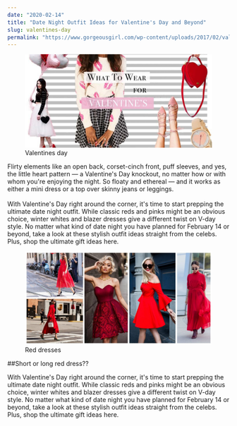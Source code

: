 ```yaml
---
date: "2020-02-14"
title: "Date Night Outfit Ideas for Valentine's Day and Beyond"
slug: valentines-day
permalink: "https://www.gorgeousgirl.com/wp-content/uploads/2017/02/valentines-day-beauty-tips.jpg"
---
```

 <!-- markdownlint-disable MD033 -->
  <figure class="figure">
    <img src="./images/1.jpg" alt="Valentines day"/>
    <figcaption class="figure__caption">Valentines day</figcaption>
</figure> 

 Flirty elements like an open back, corset-cinch front, puff sleeves, and yes, the little heart pattern — a Valentine's Day knockout, no matter how or with whom you're enjoying the night. So floaty and ethereal — and it works as either a mini dress or a top over skinny jeans or leggings. <br></br>With Valentine's Day right around the corner, it's time to start prepping the ultimate date night outfit. While classic reds and pinks might be an obvious choice, winter whites and blazer dresses give a different twist on V-day style. No matter what kind of date night you have planned for February 14 or beyond, take a look at these stylish outfit ideas straight from the celebs. Plus, shop the ultimate gift ideas here.
 <figure class="figure">
    <img src="./images/image2.JPG" alt="Red dresses"/>
    <figcaption class="figure__caption">Red dresses</figcaption>
</figure> 

##Short or long red dress??
 
With Valentine's Day right around the corner, it's time to start prepping the ultimate date night outfit. While classic reds and pinks might be an obvious choice, winter whites and blazer dresses give a different twist on V-day style. No matter what kind of date night you have planned for February 14 or beyond, take a look at these stylish outfit ideas straight from the celebs. Plus, shop the ultimate gift ideas here.
